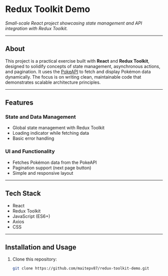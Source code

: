 # Redux Toolkit Demo  
*Small-scale React project showcasing state management and API integration with Redux Toolkit.*

---

## About  
This project is a practical exercise built with **React** and **Redux Toolkit**, designed to solidify concepts of state management, asynchronous actions, and pagination. It uses the [PokeAPI](https://pokeapi.co/) to fetch and display Pokémon data dynamically. The focus is on writing clean, maintainable code that demonstrates scalable architecture principles.

---

## Features  

### State and Data Management  
- Global state management with Redux Toolkit  
- Loading indicator while fetching data  
- Basic error handling  

### UI and Functionality  
- Fetches Pokémon data from the PokeAPI  
- Pagination support (next page button)  
- Simple and responsive layout  

---

## Tech Stack  
- React  
- Redux Toolkit  
- JavaScript (ES6+)  
- Axios  
- CSS  

---

## Installation and Usage  

1. Clone this repository:  
   ```bash
   git clone https://github.com/maitepv87/redux-toolkit-demo.git
